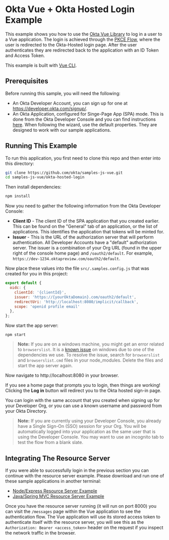 # Okta Vue + Okta Hosted Login Example

This example shows you how to use the [Okta Vue Library][] to log in a user to a Vue application.  The login is achieved through the [PKCE Flow][], where the user is redirected to the Okta-Hosted login page.  After the user authenticates they are redirected back to the application with an ID Token and Access Token.

This example is built with [Vue CLI][].

## Prerequisites

Before running this sample, you will need the following:

* An Okta Developer Account, you can sign up for one at https://developer.okta.com/signup/.
* An Okta Application, configured for Singe-Page App (SPA) mode.  This is done from the Okta Developer Console and you can find instructions [here][OIDC SPA Setup Instructions].  When following the wizard, use the default properties.  They are designed to work with our sample applications.


## Running This Example

To run this application, you first need to clone this repo and then enter into this directory:

```bash
git clone https://github.com/okta/samples-js-vue.git
cd samples-js-vue/okta-hosted-login
```

Then install dependencies:

```bash
npm install
```

Now you need to gather the following information from the Okta Developer Console:

- **Client ID** - The client ID of the SPA application that you created earlier.  This can be found on the "General" tab of an application, or the list of applications.  This identifies the application that tokens will be minted for.
- **Issuer** - This is the URL of the authorization server that will perform authentication.  All Developer Accounts have a "default" authorization server.  The issuer is a combination of your Org URL (found in the upper right of the console home page) and `/oauth2/default`.  For example, `https://dev-1234.oktapreview.com/oauth2/default`.

Now place these values into the file `src/.samples.config.js` that was created for you in this project:

```javascript
export default {
  oidc: {
    clientId: '{clientId}',
    issuer: 'https://{yourOktaDomain}.com/oauth2/default',
    redirectUri: 'http://localhost:8080/implicit/callback',
    scope: 'openid profile email'
  },
};

```

Now start the app server:

```
npm start
```

> **Note:** If you are on a windows machine, you might get an error related to `browserslist`.
> It is a [known issue](https://github.com/angular/angular-cli/issues/5075) on windows due to one of the dependencies we use. To resolve the issue, search for `browserslist` and `browserslist.cmd` files in your node_modules. Delete the files and start the app server again.

Now navigate to http://localhost:8080 in your browser.

If you see a home page that prompts you to login, then things are working!  Clicking the **Log in** button will redirect you to the Okta hosted sign-in page.

You can login with the same account that you created when signing up for your Developer Org, or you can use a known username and password from your Okta Directory.

> **Note:** If you are currently using your Developer Console, you already have a Single Sign-On (SSO) session for your Org.  You will be automatically logged into your application as the same user that is using the Developer Console.  You may want to use an incognito tab to test the flow from a blank slate.


## Integrating The Resource Server

If you were able to successfully login in the previous section you can continue with the resource server example.  Please download and run one of these sample applications in another terminal:

* [Node/Express Resource Server Example](https://github.com/okta/samples-nodejs-express-4/tree/master/resource-server)
* [Java/Spring MVC Resource Server Example](https://github.com/okta/samples-java-spring-mvc/tree/master/resource-server)

Once you have the resource server running (it will run on port 8000) you can visit the `/messages` page within the Vue application to see the authentication flow.  The Vue application will use its stored access token to authenticate itself with the resource server, you will see this as the `Authorization: Bearer <access_token>` header on the request if you inspect the network traffic in the browser.

[Vue CLI]: https://github.com/vuejs/vue-cli
[PKCE Flow]: https://developer.okta.com/docs/guides/implement-auth-code-pkce
[Okta Vue Library]: https://github.com/okta/okta-oidc-js/tree/master/packages/okta-vue
[OIDC SPA Setup Instructions]: https://developer.okta.com/docs/guides/sign-into-spa/vue/before-you-begin
[Okta Sign In Widget]: https://github.com/okta/okta-signin-widget
